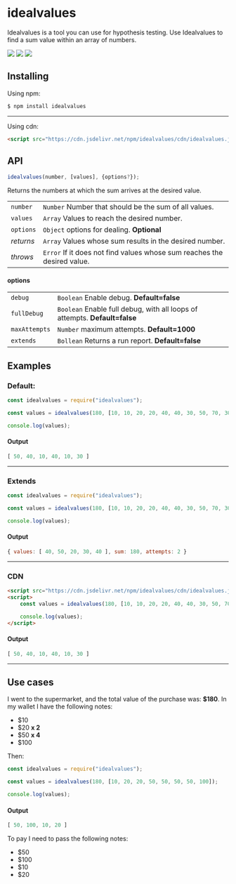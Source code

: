 # idealvalues

Idealvalues is a tool you can use for hypothesis testing. Use Idealvalues to find a sum value within an array of numbers.

[![](https://img.shields.io/npm/v/idealvalues.svg)](https://npmjs.org/package/idealvalues)  [![](https://img.shields.io/npm/dt/idealvalues.svg?maxAge=3600)](https://www.npmjs.com/package/idealvalues) [![](https://data.jsdelivr.com/v1/package/npm/idealvalues/badge)](https://www.jsdelivr.com/package/npm/idealvalues)
## Installing

Using npm:

```bash
$ npm install idealvalues
```
---
Using cdn:

```html
<script src="https://cdn.jsdelivr.net/npm/idealvalues/cdn/idealvalues.js" integrity="sha256-pHB+sncAePApDDjJyqPddPhPLKK7OPe493sMwOlFVBs=" crossorigin="anonymous"></script>
```

## API

```js
idealvalues(number, [values], {options?});
```

Returns the numbers at which the sum arrives at the desired value.

|           |                                                                           |
| --------- | ------------------------------------------------------------------------- |
| `number`  | `Number` Number that should be the sum of all values.                     |
| `values`  | `Array`  Values to reach the desired number.                              |
| `options` | `Object` options for dealing. **Optional**                                |
| _returns_ | `Array`  Values whose sum results in the desired number.                  |
| _throws_  | `Error`  If it does not find values whose sum reaches the desired value.  |

#### options

|               |                                                                               |
| ------------- | ----------------------------------------------------------------------------- |
| `debug`       | `Boolean` Enable debug. **Default=false**                                     |
| `fullDebug`   | `Boolean` Enable full debug, with all loops of attempts.  **Default=false**   |
| `maxAttempts` | `Number` maximum attempts. **Default=1000**                                   |
| `extends`     | `Bollean` Returns a run report. **Default=false**                             |

## Examples

### Default:

```js
const idealvalues = require("idealvalues");

const values = idealvalues(180, [10, 10, 20, 20, 40, 40, 30, 50, 70, 30, 40]);

console.log(values);
```

#### Output

```js
[ 50, 40, 10, 40, 10, 30 ]
```
---
### Extends

```js
const idealvalues = require("idealvalues");

const values = idealvalues(180, [10, 10, 20, 20, 40, 40, 30, 50, 70, 30, 40], {extends: true});

console.log(values);
```

#### Output

```js
{ values: [ 40, 50, 20, 30, 40 ], sum: 180, attempts: 2 }
```
---
### CDN

```html
<script src="https://cdn.jsdelivr.net/npm/idealvalues/cdn/idealvalues.js" integrity="sha256-pHB+sncAePApDDjJyqPddPhPLKK7OPe493sMwOlFVBs=" crossorigin="anonymous"></script>
<script>
    const values = idealvalues(180, [10, 10, 20, 20, 40, 40, 30, 50, 70, 30, 40]);

    console.log(values);
</script>
```
#### Output

```js
[ 50, 40, 10, 40, 10, 30 ]
```
---
## Use cases

I went to the supermarket, and the total value of the purchase was: **$180**. In my wallet I have the following notes:

- $10
- $20 **x 2**
- $50 **x 4**
- $100

Then:

```js
const idealvalues = require("idealvalues");

const values = idealvalues(180, [10, 20, 20, 50, 50, 50, 50, 100]);

console.log(values);
```

#### Output

```js
[ 50, 100, 10, 20 ]
```

To pay I need to pass the following notes:

- $50
- $100
- $10
- $20